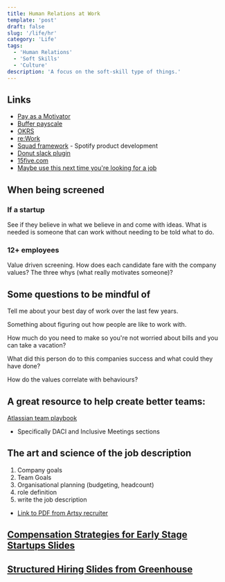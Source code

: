 ```yaml
---
title: Human Relations at Work
template: 'post'
draft: false
slug: '/life/hr'
category: 'Life'
tags:
  - 'Human Relations'
  - 'Soft Skills'
  - 'Culture'
description: 'A focus on the soft-skill type of things.'
---
```


## Links

- [Pay as a Motivator](http://www.utm.edu/staff/mikem/documents/Payasamotivator.pdf)
- [Buffer payscale](https://buffer.com/salary/tech-advocate-3/average/)
- [OKRS](https://en.wikipedia.org/wiki/OKR)
- [re:Work](https://rework.withgoogle.com/)
- [Squad framework](https://medium.com/productmanagement101/spotify-squad-framework-part-i-8f74bcfcd761) - Spotify product development
- [Donut slack plugin](https://www.donut.com/)
- [15five.com](https://www.15five.com/)
- [Maybe use this next time you're looking for a job](https://underdog.io/)

## When being screened

### If a startup

See if they believe in what we believe in and come with ideas. What is needed is someone that can work without needing to be told what to do.

### 12+ employees

Value driven screening. How does each candidate fare with the company values? The three whys (what really motivates someone)?

## Some questions to be mindful of

Tell me about your best day of work over the last few years.

Something about figuring out how people are like to work with.

How much do you need to make so you're not worried about bills and you can take a vacation?

What did this person do to this companies success and what could they have done?

How do the values correlate with behaviours?

## A great resource to help create better teams:

[Atlassian team playbook](https://www.atlassian.com/team-playbook)

- Specifically DACI and Inclusive Meetings sections

## The art and science of the job description

1. Company goals
2. Team Goals
3. Organisational planning (budgeting, headcount)
4. role definition
5. write the job description

- [Link to PDF from Artsy recruiter](https://github.com/jMuzsik/slides/blob/master/Job%20Descriptions.pdf)

## [Compensation Strategies for Early Stage Startups Slides](https://github.com/jMuzsik/slides/blob/master/Compensation%20Strategies.pdf)

## [Structured Hiring Slides from Greenhouse](https://github.com/jMuzsik/slides/blob/master/Structured%20Hiring.pdf)
